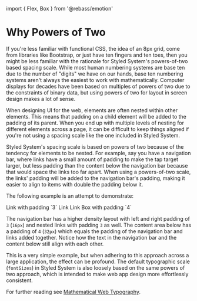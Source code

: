 import { Flex, Box } from '@rebass/emotion'

# Why Powers of Two

If you're less familiar with functional CSS, the idea of an 8px grid,
come from libraries like Bootstrap, or just have ten fingers and ten toes,
then you might be less familiar with the rationale for Styled System's powers-of-two based spacing scale.
While most human numbering systems are base ten due to the number of "digits" we have on our hands,
base ten numbering systems aren't always the easiest to work with mathematically.
Computer displays for decades have been based on multiples of powers of two due to the constraints of binary data,
but using powers of two for layout in screen design makes a lot of sense.

When designing UI for the web, elements are often nested within other elements.
This means that padding on a child element will be added to the padding of its parent.
When you end up with multiple levels of nesting for different elements across a page,
it can be difficult to keep things aligned if you're not using a spacing scale like the one
included in Styled System.

Styled System's spacing scale is based on powers of two because of the tendency for elements to be nested.
For example, say you have a navigation bar, where links have a small amount of padding to make the tap target larger,
but less padding than the content below the navigation bar because that would space the links too far apart.
When using a powers-of-two scale, the links' padding will be added to the navigation bar's padding,
making it easier to align to items with double the padding below it.

The following example is an attempt to demonstrate:

<Box>
  <Flex px={3} bg='#eee'>
    <Box p={3} width='auto' bg='#ddd'>
      Link with padding `3`
    </Box>
    <Box mx='auto' />
    <Box p={3} width='auto' bg='#ddd'>
      Link
    </Box>
    <Box p={3} width='auto' bg='#0cf'>
      Link
    </Box>
  </Flex>
  <Box p={4} bg='#f6f6f6'>
    Box with padding `4`
  </Box>
</Box>

The navigation bar has a higher density layout with left and right padding of `3` (`16px`) and nested links with padding `3` as well.
The content area below has a padding of `4` (`32px`) which equals the padding of the navigation bar and links added together.
Notice how the text in the navigation bar and the content below still align with each other.

This is a very simple example, but when adhering to this approach across a large application, the effect can be profound.
The default typographic scale (`fontSizes`) in Styled System is also loosely based on the same powers of two approach,
which is intended to make web app design more effortlessly consistent.

For further reading see [Mathematical Web Typography](https://jxnblk.com/blog/mathematical-web-typography/).



